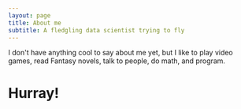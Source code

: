 ```yaml
---
layout: page
title: About me
subtitle: A fledgling data scientist trying to fly
---
```


I don't have anything cool to say about me yet,
but I like to play video games, read Fantasy novels,
talk to people, do math, and program.

# Hurray!